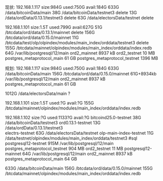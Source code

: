 现状:
192.168.1.117
size:984G  used:750G  avail:184G
633G    /data/bitcoinData/main
38G     /data/bitcoinData/testnet3      delete
13G     /data/ordData/0.13.1/testnet3   delete
63G     /data/electorsData/testnet      delete

192.168.1.101
size:1.5T  used:799G  avail:627G
51G     /btcdata/ord/data/0.13.1/mainnet  delete
156G    /btcdata/ord/data/0.15.0/mainnet
11G     /btcdata/test/olp/olpindex/modules/main_index/orddata/testnet3  delete
155G    /btcdata/mainnet/olpindex/modules/main_index/orddata/index.redb
64G     /var/lib/postgresql/12/main
ord2_mainnet                	8937 kB
ord2_testnet	                10   MB
postgres_metaprotocol_main	    61   GB
postgres_metaprotocol_testnet   1396 MB


规划:
192.168.1.117
size:984G  used:750G  avail:184G
633G    /data/bitcoinData/main
156G    /btcdata/ord/data/0.15.0/mainnet
61G+8934kb    /var/lib/postgresql/12/main
ord2_mainnet                	8937 kB
postgres_metaprotocol_main	    61   GB

1012G     /data/electorsData/main ?

192.168.1.101
size:1.5T  used:?G  avail:?G
155G    /btcdata/mainnet/olpindex/modules/main_index/orddata/index.redb


192.168.1.102
size:?G  used:1133?G  avail:?G
bitcoind25.0-testnet   38G     /data/bitcoinData/testnet3
ord0.13.1-testnet      13G     /data/ordData/0.13.1/testnet3                                     
electrs-testnet        63G     /data/electorsData/testnet
olp-main-index-testnet 11G     /data/testnet/olpindex/modules/main_index/orddata/testnet3
#sql
postgresql12-testnet   915M    /var/lib/postgresql/12/main 
postgres_metaprotocol_testnet  904 MB
ord2_testnet	               11 MB
postgresql12-mainnet   64G     /var/lib/postgresql/12/main 
ord2_mainnet                   8937 kB
postgres_metaprotocol_main	   64   GB


633G    /data/bitcoinData/main
156G    /btcdata/ord/data/0.15.0/mainnet
155G    /btcdata/mainnet/olpindex/modules/main_index/orddata/index.redb

